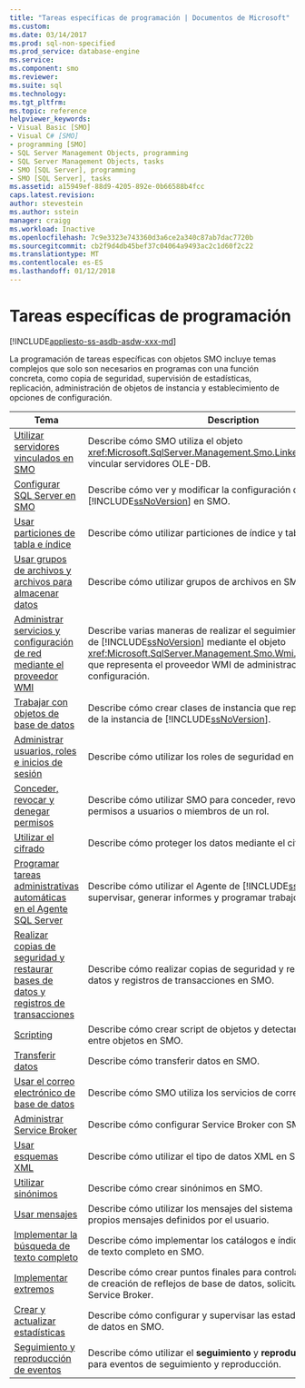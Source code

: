 ```yaml
---
title: "Tareas específicas de programación | Documentos de Microsoft"
ms.custom: 
ms.date: 03/14/2017
ms.prod: sql-non-specified
ms.prod_service: database-engine
ms.service: 
ms.component: smo
ms.reviewer: 
ms.suite: sql
ms.technology: 
ms.tgt_pltfrm: 
ms.topic: reference
helpviewer_keywords:
- Visual Basic [SMO]
- Visual C# [SMO]
- programming [SMO]
- SQL Server Management Objects, programming
- SQL Server Management Objects, tasks
- SMO [SQL Server], programming
- SMO [SQL Server], tasks
ms.assetid: a15949ef-88d9-4205-892e-0b66588b4fcc
caps.latest.revision: 
author: stevestein
ms.author: sstein
manager: craigg
ms.workload: Inactive
ms.openlocfilehash: 7c9e3323e743360d3a6ce2a340c87ab7dac7720b
ms.sourcegitcommit: cb2f9d4db45bef37c04064a9493ac2c1d60f2c22
ms.translationtype: MT
ms.contentlocale: es-ES
ms.lasthandoff: 01/12/2018
---
```

# <a name="programming-specific-tasks"></a>Tareas específicas de programación
[!INCLUDE[appliesto-ss-asdb-asdw-xxx-md](../../../includes/appliesto-ss-asdb-asdw-xxx-md.md)]

  La programación de tareas específicas con objetos SMO incluye temas complejos que solo son necesarios en programas con una función concreta, como copia de seguridad, supervisión de estadísticas, replicación, administración de objetos de instancia y establecimiento de opciones de configuración.  
  
|Tema|Description|  
|-----------|-----------------|  
|[Utilizar servidores vinculados en SMO](../../../relational-databases/server-management-objects-smo/tasks/using-linked-servers-in-smo.md)|Describe cómo SMO utiliza el objeto <xref:Microsoft.SqlServer.Management.Smo.LinkedServer> para vincular servidores OLE-DB.|  
|[Configurar SQL Server en SMO](../../../relational-databases/server-management-objects-smo/tasks/configuring-sql-server-in-smo.md)|Describe cómo ver y modificar la configuración de la instancia de [!INCLUDE[ssNoVersion](../../../includes/ssnoversion-md.md)] en SMO.|  
|[Usar particiones de tabla e índice](../../../relational-databases/server-management-objects-smo/tasks/using-table-and-index-partitioning.md)|Describe cómo utilizar particiones de índice y tabla en SMO.|  
|[Usar grupos de archivos y archivos para almacenar datos](../../../relational-databases/server-management-objects-smo/tasks/using-filegroups-and-files-to-store-data.md)|Describe cómo utilizar grupos de archivos en SMO.|  
|[Administrar servicios y configuración de red mediante el proveedor WMI](../../../relational-databases/server-management-objects-smo/tasks/managing-services-and-network-settings-by-using-wmi-provider.md)|Describe varias maneras de realizar el seguimiento de la instancia de [!INCLUDE[ssNoVersion](../../../includes/ssnoversion-md.md)] mediante el objeto <xref:Microsoft.SqlServer.Management.Smo.Wmi.ManagedComputer> que representa el proveedor WMI de administración de configuración.|  
|[Trabajar con objetos de base de datos](../../../relational-databases/server-management-objects-smo/tasks/creating-altering-and-removing-database-objects.md)|Describe cómo crear clases de instancia que representan objetos de la instancia de [!INCLUDE[ssNoVersion](../../../includes/ssnoversion-md.md)].|  
|[Administrar usuarios, roles e inicios de sesión](../../../relational-databases/server-management-objects-smo/tasks/managing-users-roles-and-logins.md)|Describe cómo utilizar los roles de seguridad en SMO.|  
|[Conceder, revocar y denegar permisos](../../../relational-databases/server-management-objects-smo/tasks/granting-revoking-and-denying-permissions.md)|Describe cómo utilizar SMO para conceder, revocar y denegar permisos a usuarios o miembros de un rol.|  
|[Utilizar el cifrado](../../../relational-databases/server-management-objects-smo/tasks/using-encryption.md)|Describe cómo proteger los datos mediante el cifrado en SMO.|  
|[Programar tareas administrativas automáticas en el Agente SQL Server](../../../relational-databases/server-management-objects-smo/tasks/scheduling-automatic-administrative-tasks-in-sql-server-agent.md)|Describe cómo utilizar el Agente de [!INCLUDE[ssNoVersion](../../../includes/ssnoversion-md.md)] para supervisar, generar informes y programar trabajos en SMO.|  
|[Realizar copias de seguridad y restaurar bases de datos y registros de transacciones](../../../relational-databases/server-management-objects-smo/tasks/backing-up-and-restoring-databases-and-transaction-logs.md)|Describe cómo realizar copias de seguridad y restaurar bases de datos y registros de transacciones en SMO.|  
|[Scripting](../../../relational-databases/server-management-objects-smo/tasks/scripting.md)|Describe cómo crear script de objetos y detectar dependencias entre objetos en SMO.|  
|[Transferir datos](../../../relational-databases/server-management-objects-smo/tasks/transferring-data.md)|Describe cómo transferir datos en SMO.|  
|[Usar el correo electrónico de base de datos](../../../relational-databases/server-management-objects-smo/tasks/using-database-mail.md)|Describe cómo SMO utiliza los servicios de correo electrónico.|  
|[Administrar Service Broker](../../../relational-databases/server-management-objects-smo/tasks/managing-service-broker.md)|Describe cómo configurar Service Broker con SMO.|  
|[Usar esquemas XML](../../../relational-databases/server-management-objects-smo/tasks/using-xml-schemas.md)|Describe cómo utilizar el tipo de datos XML en SMO.|  
|[Utilizar sinónimos](../../../relational-databases/server-management-objects-smo/tasks/using-synonyms.md)|Describe cómo crear sinónimos en SMO.|  
|[Usar mensajes](../../../relational-databases/server-management-objects-smo/tasks/using-messages.md)|Describe cómo utilizar los mensajes del sistema y cómo definir sus propios mensajes definidos por el usuario.|  
|[Implementar la búsqueda de texto completo](../../../relational-databases/server-management-objects-smo/tasks/implementing-full-text-search.md)|Describe cómo implementar los catálogos e índices de búsqueda de texto completo en SMO.|  
|[Implementar extremos](../../../relational-databases/server-management-objects-smo/tasks/implementing-endpoints.md)|Describe cómo crear puntos finales para controlar las cargas útiles de creación de reflejos de base de datos, solicitudes SOAP y Service Broker.|  
|[Crear y actualizar estadísticas](../../../relational-databases/server-management-objects-smo/tasks/creating-and-updating-statistics.md)|Describe cómo configurar y supervisar las estadísticas de una base de datos en SMO.|  
|[Seguimiento y reproducción de eventos](../../../relational-databases/server-management-objects-smo/tasks/tracing-and-replaying-events.md)|Describe cómo utilizar el **seguimiento** y **reproducir** objetos de SMO para eventos de seguimiento y reproducción.|  
  
  

